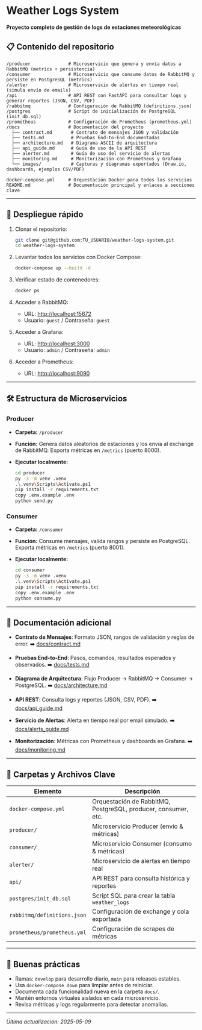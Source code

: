 # Weather Logs System

**Proyecto completo de gestión de logs de estaciones meteorológicas**

## 📋 Contenido del repositorio

```
/producer              # Microservicio que genera y envía datos a RabbitMQ (metrics + persistencia)
/consumer              # Microservicio que consume datos de RabbitMQ y persiste en PostgreSQL (metrics)
/alerter               # Microservicio de alertas en tiempo real (simula envío de emails)
/api                   # API REST con FastAPI para consultar logs y generar reportes (JSON, CSV, PDF)
/rabbitmq              # Configuración de RabbitMQ (definitions.json)
/postgres              # Script de inicialización de PostgreSQL (init_db.sql)
/prometheus            # Configuración de Prometheus (prometheus.yml)
/docs                  # Documentación del proyecto
  ├── contract.md       # Contrato de mensajes JSON y validación
  ├── tests.md          # Pruebas End-to-End documentadas
  ├── architecture.md   # Diagrama ASCII de arquitectura
  ├── api_guide.md      # Guía de uso de la API REST
  ├── alerter.md        # Guía de uso del servicio de alertas
  ├── monitoring.md     # Monitorización con Prometheus y Grafana
  └── images/           # Capturas y diagramas exportados (Draw.io, dashboards, ejemplos CSV/PDF)

docker-compose.yml     # Orquestación Docker para todos los servicios
README.md              # Documentación principal y enlaces a secciones clave
```

---

## 🚀 Despliegue rápido

1. Clonar el repositorio:

   ```bash
   git clone git@github.com:TU_USUARIO/weather-logs-system.git
   cd weather-logs-system
   ```

2. Levantar todos los servicios con Docker Compose:

   ```bash
   docker-compose up --build -d
   ```

3. Verificar estado de contenedores:

   ```bash
   docker ps
   ```

4. Acceder a RabbitMQ:

   * URL: [http://localhost:15672](http://localhost:15672)
   * Usuario: `guest` / Contraseña: `guest`

5. Acceder a Grafana:

   * URL: [http://localhost:3000](http://localhost:3000)
   * Usuario: `admin` / Contraseña: `admin`

6. Acceder a Prometheus:

   * URL: [http://localhost:9090](http://localhost:9090)

---

## 🛠 Estructura de Microservicios

### Producer

* **Carpeta:** `/producer`
* **Función:** Genera datos aleatorios de estaciones y los envía al exchange de RabbitMQ. Exporta métricas en `/metrics` (puerto 8000).
* **Ejecutar localmente:**

  ```bash
  cd producer
  py -3 -m venv .venv
  .\.venv\Scripts\Activate.ps1
  pip install -r requirements.txt
  copy .env.example .env
  python send.py
  ```

### Consumer

* **Carpeta:** `/consumer`
* **Función:** Consume mensajes, valida rangos y persiste en PostgreSQL. Exporta métricas en `/metrics` (puerto 8001).
* **Ejecutar localmente:**

  ```bash
  cd consumer
  py -3 -m venv .venv
  .\.venv\Scripts\Activate.ps1
  pip install -r requirements.txt
  copy .env.example .env
  python consume.py
  ```

---

## 📖 Documentación adicional

* **Contrato de Mensajes**: Formato JSON, rangos de validación y reglas de error.
  ➡️ [docs/contract.md](docs/contract.md)

* **Pruebas End-to-End**: Pasos, comandos, resultados esperados y observados.
  ➡️ [docs/tests.md](docs/tests.md)

* **Diagrama de Arquitectura**: Flujo Producer → RabbitMQ → Consumer → PostgreSQL.
  ➡️ [docs/architecture.md](docs/architecture.md)

* **API REST**: Consulta logs y reportes (JSON, CSV, PDF).
  ➡️ [docs/api\_guide.md](docs/api_guide.md)

* **Servicio de Alertas**: Alerta en tiempo real por email simulado.
  ➡️ [docs/alerts\_guide.md](docs/alerts_guide.md)

* **Monitorización**: Métricas con Prometheus y dashboards en Grafana.
  ➡️ [docs/monitoring.md](docs/monitoring.md)

---

## 📂 Carpetas y Archivos Clave

| Elemento                    | Descripción                                                    |
| --------------------------- | -------------------------------------------------------------- |
| `docker-compose.yml`        | Orquestación de RabbitMQ, PostgreSQL, producer, consumer, etc. |
| `producer/`                 | Microservicio Producer (envío & métricas)                      |
| `consumer/`                 | Microservicio Consumer (consumo & métricas)                    |
| `alerter/`            | Microservicio de alertas en tiempo real                        |
| `api/`                      | API REST para consulta histórica y reportes                    |
| `postgres/init_db.sql`      | Script SQL para crear la tabla `weather_logs`                  |
| `rabbitmq/definitions.json` | Configuración de exchange y cola exportada                     |
| `prometheus/prometheus.yml` | Configuración de scrapes de métricas                           |

---

## 📌 Buenas prácticas

* Ramas: `develop` para desarrollo diario, `main` para releases estables.
* Usa `docker-compose down` para limpiar antes de reiniciar.
* Documenta cada funcionalidad nueva en la carpeta `docs/`.
* Mantén entornos virtuales aislados en cada microservicio.
* Revisa métricas y logs regularmente para detectar anomalías.

---

*Última actualización: 2025-05-09*
